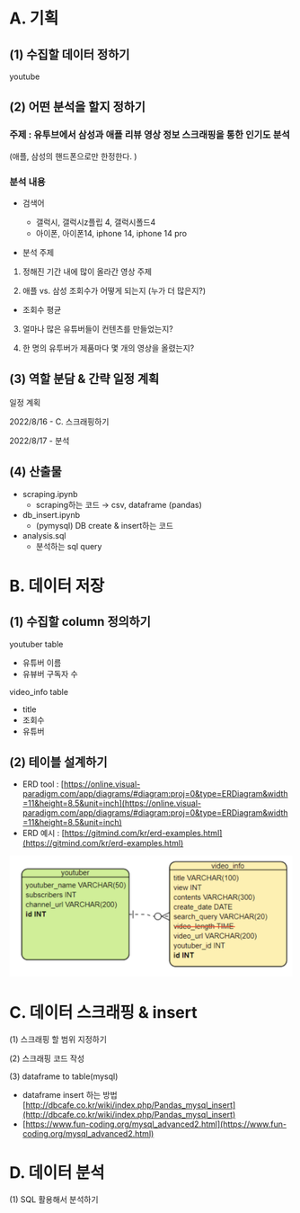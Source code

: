 # A. 기획

## (1) 수집할 데이터 정하기

youtube

## (2) 어떤 분석을 할지 정하기

### 주제 : 유투브에서 삼성과 애플 리뷰 영상 정보 스크래핑을 통한 인기도 분석

(애플, 삼성의 핸드폰으로만 한정한다. )

### 분석 내용

- 검색어
    - 갤럭시, 갤럭시z플립 4, 갤럭시폴드4
    - 아이폰, 아이폰14, iphone 14, iphone 14 pro

- 분석 주제

1) 정해진 기간 내에 많이 올라간 영상 주제

2) 애플 vs. 삼성 조회수가 어떻게 되는지 (누가 더 많은지?)

- 조회수 평균

3) 얼마나 많은 유튜버들이 컨텐츠를 만들었는지?

4) 한 명의 유투버가 제품마다 몇 개의 영상을 올렸는지?

## (3) 역할 분담 & 간략 일정 계획

일정 계획

2022/8/16 - C. 스크래핑하기

2022/8/17 - 분석

## (4) 산출물

- scraping.ipynb
    - scraping하는 코드 → csv, dataframe (pandas)
- db_insert.ipynb
    - (pymysql) DB create & insert하는 코드
- analysis.sql
    - 분석하는 sql query

# B. 데이터 저장

## (1) 수집할 column 정의하기

youtuber table

- 유튜버 이름
- 유뷰버 구독자 수

video_info table

- title
- 조회수
- 유튜버

## (2) 테이블 설계하기

- ERD tool : [https://online.visual-paradigm.com/app/diagrams/#diagram:proj=0&type=ERDiagram&width=11&height=8.5&unit=inch](https://online.visual-paradigm.com/app/diagrams/#diagram:proj=0&type=ERDiagram&width=11&height=8.5&unit=inch)
- ERD 예시 : [https://gitmind.com/kr/erd-examples.html](https://gitmind.com/kr/erd-examples.html)

![image](erd.png)


# C. 데이터 스크래핑 & insert

(1) 스크래핑 할 범위 지정하기

(2) 스크래핑 코드 작성

(3) dataframe to table(mysql)

- dataframe insert 하는 방법 [http://dbcafe.co.kr/wiki/index.php/Pandas_mysql_insert](http://dbcafe.co.kr/wiki/index.php/Pandas_mysql_insert)
- [https://www.fun-coding.org/mysql_advanced2.html](https://www.fun-coding.org/mysql_advanced2.html)

# D. 데이터 분석

(1) SQL 활용해서 분석하기

